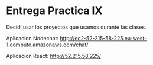 # Entrega Practica IX

Decidí usar los proyectos que usamos durante las clases.

Aplicacion Nodechat:
http://ec2-52-215-58-225.eu-west-1.compute.amazonaws.com/chat/

Aplicacion React: 
http://52.215.58.225/

